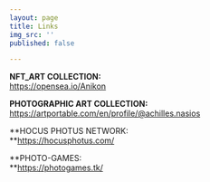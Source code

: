 ```yaml
---
layout: page
title: Links
img_src: ''
published: false

---
```

**NFT_ART COLLECTION:**                           
 https://opensea.io/Anikon

**PHOTOGRAPHIC ART COLLECTION:**    https://artportable.com/en/profile/@achilles.nasios

**HOCUS PHOTUS NETWORK:  
**https://hocusphotus.com/

**PHOTO-GAMES:  
**https://photogames.tk/